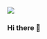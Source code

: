 ![](https://komarev.com/ghpvc/?username=alexbarker234&style=for-the-badge&color=blueviolet)
### Hi there 👋

